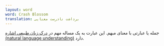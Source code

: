 ```yaml
---
layout: word
word: Crash Blossom
translation: برداشت نادرست معنایی
---
```


جمله یا عبارتی با معنای مبهم. این عبارت به یک مساله مهم در [درک زبان طبیعی اشاره (natural language understanding)](/N/natural_language_understanding) دارد.
